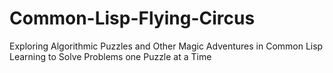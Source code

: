 # Common-Lisp-Flying-Circus
Exploring Algorithmic Puzzles and Other Magic Adventures in Common Lisp
Learning to Solve Problems one Puzzle at a Time
